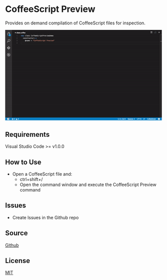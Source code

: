 # CoffeeScript Preview
Provides on demand compilation of CoffeeScript files for inspection.

![CoffeeScript Preview Demo](coffeescript-preview-demo.gif)

## Requirements
Visual Studio Code >= v1.0.0

## How to Use
* Open a CoffeeScript file and:
    * ctrl+shift+/
    * Open the command window and execute the CoffeeScript Preview command
    
## Issues
* Create Issues in the Github repo

## Source
[Github](https://github.com/dcbarrett/vscode-coffeescript-preview)
          
## License
[MIT](https://raw.githubusercontent.com/dcbarrett/vscode-coffeescript-preview/master/LICENSE)
